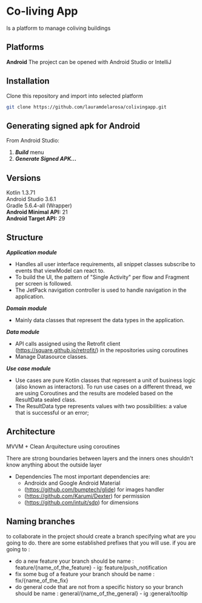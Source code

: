 # Co-living App

Is a platform to manage coliving buildings

## Platforms

**Android** 
The project can be opened with Android Studio or IntelliJ

## Installation

Clone this repository and import into selected platform

```bash
git clone https://github.com/lauramdelarosa/colivingapp.git
```

## Generating signed apk for Android
From Android Studio:
1. ***Build*** menu
2. ***Generate Signed APK...***

## Versions

 Kotlin 1.3.71  
 Android Studio 3.6.1  
 Gradle 5.6.4-all (Wrapper)  
 **Android Minimal API:** 21  
 **Android Target API:** 29  

## Structure

***Application module***
- Handles all user interface requirements, all snippet classes subscribe to events that viewModel can react to.
- To build the UI, the pattern of "Single Activity" per flow and Fragment per screen is followed.
- The JetPack navigation controller is used to handle navigation in the application.

***Domain module***
- Mainly data classes that represent the data types in the application.

***Data module***
- API calls assigned using the Retrofit client (https://square.github.io/retrofit/) in the repositories using coroutines
- Manage Datasource classes.

***Use case module***
- Use cases are pure Kotlin classes that represent a unit of business logic (also known as interactors). To run use cases on a different thread, we are using Coroutines and the results are modeled based on the ResultData sealed class.
- The ResultData type represents values ​​with two possibilities: a value that is successful or an error;  

## Architecture

MVVM + Clean Arquitecture using coroutines 

There are strong boundaries between layers and the inners ones shouldn't know anything about the outside layer

- Dependencies
The most important dependencies are:
    * Androidx and Google Android Material
    * (https://github.com/bumptech/glide) for images handler
    * (https://github.com/Karumi/Dexter) for permission
    * (https://github.com/intuit/sdp) for dimensions
    

## Naming branches
to collaborate in the project should create a branch specifying what are you going to do.
there are some established prefixes that you will use.
if you are going to :
 * do a new feature your branch should be name :  feature/{name_of_the_feature} - ig: feature/push_notification
 * fix some bug of a feature your branch should be name : fix/{name_of_the_fix}
 * do general code that are not from a specific history so your branch should be name : general/{name_of_the_general} - ig :general/tooltip


